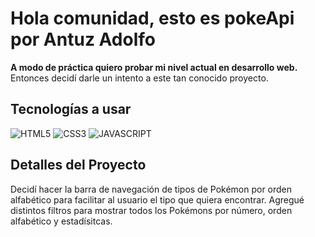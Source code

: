 # Hola comunidad, esto es pokeApi por Antuz Adolfo
**A modo de práctica quiero probar mi nivel actual en desarrollo web.** 
Entonces decidí darle un intento a este tan conocido proyecto.

## Tecnologías a usar
![HTML5](https://img.shields.io/badge/HTML5-E34F26?style=for-the-badge&logo=html5&logoColor=white)
![CSS3](https://img.shields.io/badge/CSS3-1572B6?style=for-the-badge&logo=css3&logoColor=white)
![JAVASCRIPT](https://img.shields.io/badge/JavaScript-323330?style=for-the-badge&logo=javascript&logoColor=F7DF1E)

## Detalles del Proyecto
Decidí hacer la barra de navegación de tipos de Pokémon por orden alfabético para facilitar al usuario el tipo que quiera encontrar.
Agregué distintos filtros para mostrar todos los Pokémons por número, orden alfabético y estadísitcas.